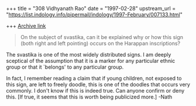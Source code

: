 +++
title = "308 Vidhyanath Rao"
date = "1997-02-28"
upstream_url = "https://list.indology.info/pipermail/indology/1997-February/007133.html"

+++
[Archive link](https://list.indology.info/pipermail/indology/1997-February/007133.html)


> On the subject of svastika, can it be explained why or how this sign 
> (both right and left pointing) occurs on the Harappan inscriptions?

The svastika is one of the most widely distributed signs. I am
deeply sceptical of the assumption that it is a marker for any particular
ethnic group or that it `belongs' to any particular group.

In fact, I remember reading a claim that if young children, not exposed
to this sign, are left to freely doodle, this is one of the doodles that
occurs very commonly. I don't know if this is indeed true. Can anyone
confirm or deny this. [If true, it seems that this is worth being
publicized more.]
-Nath




